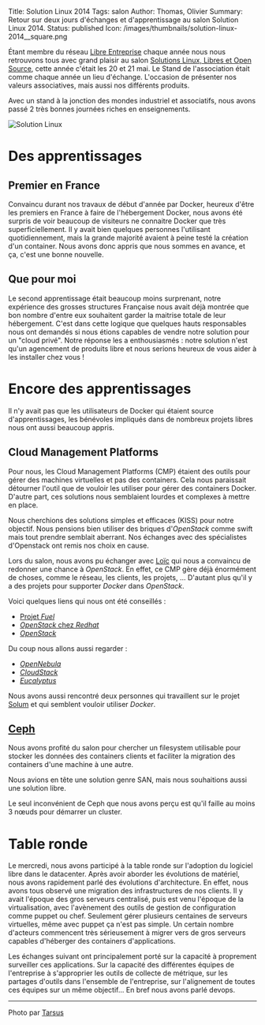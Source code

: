 Title: Solution Linux 2014
Tags: salon
Author: Thomas, Olivier
Summary: Retour sur deux jours d'échanges et d'apprentissage au salon Solution Linux 2014.
Status: published
Icon: /images/thumbnails/solution-linux-2014__square.png

Étant membre du réseau [Libre Entreprise](http://www.libre-entreprise.org/) chaque année nous nous retrouvons tous avec grand plaisir au salon [Solutions Linux, Libres et Open Source](http://www.solutionslinux.fr/), cette année c'était les 20 et 21 mai. Le Stand de l'association était comme chaque année un lieu d'échange. L'occasion de présenter nos valeurs associatives, mais aussi nos différents produits. 

Avec un stand à la jonction des mondes industriel et associatifs, nous avons passé 2 très bonnes journées riches en enseignements.

![Solution Linux]({filename}/images/solution-linux-2014.png)


# Des apprentissages  


## Premier en France
Convaincu durant nos travaux de début d'année par Docker, heureux d'être les premiers en France à faire de l'hébergement Docker, nous avons été surpris de voir beaucoup de visiteurs ne connaitre Docker que très superficiellement. Il y avait bien quelques personnes l'utilisant quotidiennement, mais la grande majorité avaient à peine testé la création d'un container. Nous avons donc appris que nous sommes en avance, et ça, c'est une bonne nouvelle.


## Que pour moi
Le second apprentissage était beaucoup moins surprenant, notre expérience des grosses structures Française nous avait déjà montrée que bon nombre d'entre eux souhaitent garder la maitrise totale de leur hébergement. C'est dans cette logique que quelques hauts responsables nous ont demandés si nous étions capables de vendre notre solution pour un "cloud privé". Notre réponse les a enthousiasmés : notre solution n'est qu'un agencement de produits libre et nous serions heureux de vous aider à les installer chez vous !


# Encore des apprentissages  

Il n'y avait pas que les utilisateurs de Docker qui étaient source d'apprentissages, les bénévoles impliqués dans de nombreux projets libres nous ont aussi beaucoup appris.

## Cloud Management Platforms

Pour nous, les Cloud Management Platforms (CMP) étaient des outils pour gérer des machines virtuelles et pas des containers. Cela nous paraissait détourner l'outil que de vouloir les utiliser pour gérer des containers Docker. D'autre part, ces solutions nous semblaient lourdes et complexes à mettre en place.

Nous cherchions des solutions simples et efficaces (KISS) pour notre objectif. Nous pensions bien utiliser des briques d'*OpenStack* comme swift mais tout prendre semblait aberrant. Nos échanges avec des spécialistes d'Openstack ont remis nos choix en cause.

Lors du salon, nous avons pu échanger avec [Loïc](http://dachary.org/) qui nous a convaincu de redonner une chance à *OpenStack*. En effet, ce CMP gère déjà énormément de choses, comme le réseau, les clients, les projets, ... D'autant plus qu'il y a des projets pour supporter *Docker* dans *OpenStack*.

Voici quelques liens qui nous ont été conseillés :

- [Projet *Fuel*](http://software.mirantis.com/key-related-openstack-projects/project-fuel/)
- [*OpenStack* chez *Redhat*](http://openstack.redhat.com/)
- [*OpenStack*](https://www.openstack.org/)

Du coup nous allons aussi regarder :

- [*OpenNebula*](http://opennebula.org/)
- [*CloudStack*](http://cloudstack.apache.org/)
- [*Eucalyptus*](https://www.eucalyptus.com/)

Nous avons aussi rencontré deux personnes qui travaillent sur le projet [Solum](https://wiki.openstack.org/wiki/Solum) et qui semblent vouloir utiliser *Docker*.


## [Ceph](http://ceph.com/)

Nous avons profité du salon pour chercher un filesystem utilisable pour stocker les données des containers clients et faciliter la migration des containers d'une machine à une autre.

Nous avions en tête une solution genre SAN, mais nous souhaitions aussi une solution libre. 

Le seul inconvénient de Ceph que nous avons perçu est qu'il faille au moins 3 nœuds pour démarrer un cluster.

# Table ronde

Le mercredi, nous avons participé à la table ronde sur l'adoption du logiciel libre dans le datacenter. Après avoir aborder les évolutions de matériel, nous avons rapidement parlé des évolutions d'architecture. En effet, nous avons tous observé une migration des infrastructures de nos clients. Il y avait l'époque des gros serveurs centralisé, puis est venu l'époque de la virtualisation, avec l'avènement des outils de gestion de configuration comme puppet ou chef. Seulement gérer plusieurs centaines de serveurs virtuelles, même avec puppet ça n'est pas simple. Un certain nombre d'acteurs commencent très sérieusement à migrer vers de gros serveurs capables d'héberger des containers d'applications.

Les échanges suivant ont principalement porté sur la capacité à proprement surveiller ces applications. Sur la capacité des différentes équipes de l'entreprise à s'approprier les outils de collecte de métrique, sur les partages d'outils dans l'ensemble de l'entreprise, sur l'alignement de toutes ces équipes sur un même objectif... En bref nous avons parlé devops.

---
Photo par [Tarsus](http://www.solutionslinux.fr/)

